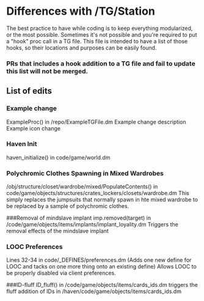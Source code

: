 # Differences with /TG/Station

The best practice to have while coding is to keep everything modularized, or the most possible. Sometimes it's not possible and you're required to put a "hook" proc call in a TG file. This file is intended to have a list of those hooks, so their locations and purposes can be easily found.

### PRs that includes a hook addition to a TG file and fail to update this list will not be merged.

## List of edits

### Example change
ExampleProc() in /repo/ExampleTGFile.dm
Example change description
Example icon change

### Haven Init
haven_initialize() in code/game/world.dm

### Polychromic Clothes Spawning in Mixed Wardrobes
/obj/structure/closet/wardrobe/mixed/PopulateContents() in code/game/objects/structures/crates_lockers/closets/wardrobe.dm
This simply replaces the jumpsuits that normally spawn in hte mixed wardrobe to be replaced by a sample of polychromic clothes.

###Removal of mindslave implant
imp.removed(target) in /code/game/objects/items/implants/implant_loyality.dm
Triggers the removal effects of the mindslave implant


### LOOC Preferences
Lines 32-34 in code/_DEFINES/preferences.dm	(Adds one new define for LOOC and tacks on one more thing onto an existing define)
Allows LOOC to be properly disabled via client preferences.

###ID-fluff
ID_fluff() in /code/game/objects/items/cards_ids.dm
triggers the fluff addition of IDs in /haven/code/game/objects/items/cards_ids.dm

